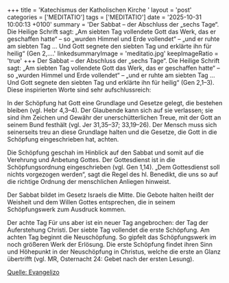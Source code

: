 +++
title = 'Katechismus der Katholischen Kirche '
layout = 'post'
categories = ['MEDITATIO']
tags = ['MEDITATIO']
date = '2025-10-31 10:00:13 +0100'
summary = 'Der Sabbat – der Abschluss der „sechs Tage“. Die Heilige Schrift sagt: „Am siebten Tag vollendete Gott das Werk, das er geschaffen hatte“ – so „wurden Himmel und Erde vollendet“ – „und er ruhte am siebten Tag … Und Gott segnete den siebten Tag und erklärte ihn für heilig“ (Gen 2,....'
linkedsummaryImage = 'meditatio.jpg'
keepImageRatio = 'true'
+++
Der Sabbat – der Abschluss der „sechs Tage“. Die Heilige Schrift sagt: „Am siebten Tag vollendete Gott das Werk, das er geschaffen hatte“ – so „wurden Himmel und Erde vollendet“ – „und er ruhte am siebten Tag … Und Gott segnete den siebten Tag und erklärte ihn für heilig“ (Gen 2,1–3).<!--more--> Diese inspirierten Worte sind sehr aufschlussreich:

In der Schöpfung hat Gott eine Grundlage und Gesetze gelegt, die bestehen bleiben (vgl. Hebr 4,3–4). Der Glaubende kann sich auf sie verlassen; sie sind ihm Zeichen und Gewähr der unerschütterlichen Treue, mit der Gott an seinem Bund festhält (vgl. Jer 31,35–37; 33,19–26). Der Mensch muss sich seinerseits treu an diese Grundlage halten und die Gesetze, die Gott in die Schöpfung eingeschrieben hat, achten.
 
Die Schöpfung geschah im Hinblick auf den Sabbat und somit auf die Verehrung und Anbetung Gottes. Der Gottesdienst ist in die Schöpfungsordnung eingeschrieben (vgl. Gen 1,14). „Dem Gottesdienst soll nichts vorgezogen werden“, sagt die Regel des hl. Benedikt, die uns so auf die richtige Ordnung der menschlichen Anliegen hinweist.

Der Sabbat bildet im Gesetz Israels die Mitte. Die Gebote halten heißt der Weisheit und dem Willen Gottes entsprechen, die in seinem Schöpfungswerk zum Ausdruck kommen.

Der achte Tag 
Für uns aber ist ein neuer Tag angebrochen: der Tag der Auferstehung Christi. Der siebte Tag vollendet die erste Schöpfung. Am achten Tag beginnt die Neuschöpfung. So gipfelt das Schöpfungswerk im noch größeren Werk der Erlösung. Die erste Schöpfung findet ihren Sinn und Höhepunkt in der Neuschöpfung in Christus, welche die erste an Glanz übertrifft (vgl. MR, Osternacht 24: Gebet nach der ersten Lesung).

[Quelle: Evangelizo](https://evangeliumtagfuertag.org/DE/gospel)
